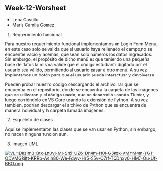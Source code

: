 ## Week-12-Worsheet
* Lena Castillo
* Maria Camila Gomez


1. Requerimiento funcional

Para nuestro requerimiento funcional implementamos un Login Form Menu, en este caso solo se valida que el usuario haya rellenado el campo,no se encuentre vacío y además, que sean solo números los datos ingresados. Sin embargo, el propósito de dicho menú es que teniendo una pequeña base de datos la misma valide que el código estudiantil digitado por el usuario sea válido, permitiendo al usuario pasar a otro menú. A su vez implentamos un botón para que el usuario pueda interactuar y devolverse.

Pueden probar nuestro código descargando el archivo .rar que se encuentra en el repositorio, donde se encuentra la carpeta de las imágenes que se utilizaron y el código usado, que se desarrolló usando Tkinter, y luego corriéndolo en VS Core usando la extensión de Python.
A su vez también, podrían descargar el archivo de Python que se encuentra de manera individual y la carpeta llamada imágenes. 

2. Esqueleto de clases

Aquí se implementaron las clases que se van usar en Python, sin embargo, no hacen ninguna función aún.

3. Imagen UML

[![VLHDRzim3-Btx-Ln0vj-Mj-Sh5-UZ6-Dh4m-H0i-G3kqk-VMYM4m-YG1-ODVMGRjltt-KRRb-AKin80-We-Fdwy-Hr5-S5v-O7rf-TQDnxy0-HM7-Ou-Uf-BBO.png](https://i.postimg.cc/fRb67mJ0/VLHDRzim3-Btx-Ln0vj-Mj-Sh5-UZ6-Dh4m-H0i-G3kqk-VMYM4m-YG1-ODVMGRjltt-KRRb-AKin80-We-Fdwy-Hr5-S5v-O7rf-TQDnxy0-HM7-Ou-Uf-BBO.png)](https://postimg.cc/LnrC2qkH)

